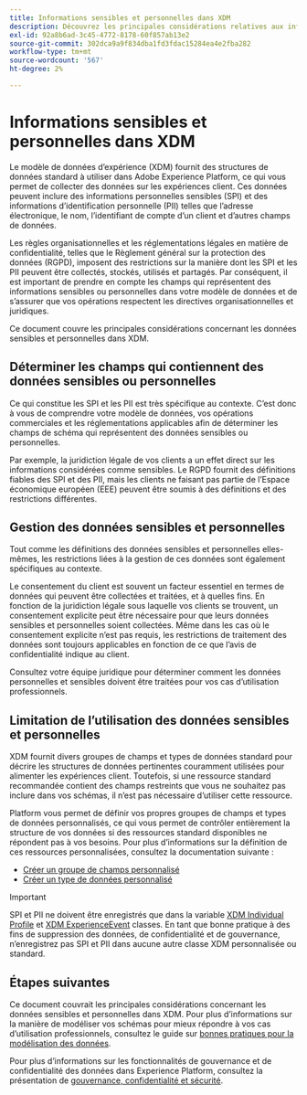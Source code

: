```yaml
---
title: Informations sensibles et personnelles dans XDM
description: Découvrez les principales considérations relatives aux informations personnelles sensibles (SPI) et aux informations d’identification personnelle (PII) dans le modèle de données d’expérience (XDM).
exl-id: 92a8b6ad-3c45-4772-8178-60f857ab13e2
source-git-commit: 302dca9a9f834dba1fd3fdac15284ea4e2fba282
workflow-type: tm+mt
source-wordcount: '567'
ht-degree: 2%

---
```


# Informations sensibles et personnelles dans XDM

Le modèle de données d’expérience (XDM) fournit des structures de données standard à utiliser dans Adobe Experience Platform, ce qui vous permet de collecter des données sur les expériences client. Ces données peuvent inclure des informations personnelles sensibles (SPI) et des informations d’identification personnelle (PII) telles que l’adresse électronique, le nom, l’identifiant de compte d’un client et d’autres champs de données.

Les règles organisationnelles et les réglementations légales en matière de confidentialité, telles que le Règlement général sur la protection des données (RGPD), imposent des restrictions sur la manière dont les SPI et les PII peuvent être collectés, stockés, utilisés et partagés. Par conséquent, il est important de prendre en compte les champs qui représentent des informations sensibles ou personnelles dans votre modèle de données et de s’assurer que vos opérations respectent les directives organisationnelles et juridiques.

Ce document couvre les principales considérations concernant les données sensibles et personnelles dans XDM.

## Déterminer les champs qui contiennent des données sensibles ou personnelles

Ce qui constitue les SPI et les PII est très spécifique au contexte. C’est donc à vous de comprendre votre modèle de données, vos opérations commerciales et les réglementations applicables afin de déterminer les champs de schéma qui représentent des données sensibles ou personnelles.

Par exemple, la juridiction légale de vos clients a un effet direct sur les informations considérées comme sensibles. Le RGPD fournit des définitions fiables des SPI et des PII, mais les clients ne faisant pas partie de l’Espace économique européen (EEE) peuvent être soumis à des définitions et des restrictions différentes.

## Gestion des données sensibles et personnelles

Tout comme les définitions des données sensibles et personnelles elles-mêmes, les restrictions liées à la gestion de ces données sont également spécifiques au contexte.

Le consentement du client est souvent un facteur essentiel en termes de données qui peuvent être collectées et traitées, et à quelles fins. En fonction de la juridiction légale sous laquelle vos clients se trouvent, un consentement explicite peut être nécessaire pour que leurs données sensibles et personnelles soient collectées. Même dans les cas où le consentement explicite n’est pas requis, les restrictions de traitement des données sont toujours applicables en fonction de ce que l’avis de confidentialité indique au client.

Consultez votre équipe juridique pour déterminer comment les données personnelles et sensibles doivent être traitées pour vos cas d’utilisation professionnels.

## Limitation de l’utilisation des données sensibles et personnelles

XDM fournit divers groupes de champs et types de données standard pour décrire les structures de données pertinentes couramment utilisées pour alimenter les expériences client. Toutefois, si une ressource standard recommandée contient des champs restreints que vous ne souhaitez pas inclure dans vos schémas, il n’est pas nécessaire d’utiliser cette ressource.

Platform vous permet de définir vos propres groupes de champs et types de données personnalisés, ce qui vous permet de contrôler entièrement la structure de vos données si des ressources standard disponibles ne répondent pas à vos besoins. Pour plus d’informations sur la définition de ces ressources personnalisées, consultez la documentation suivante :

* [Créer un groupe de champs personnalisé](../ui/resources/field-groups.md#create)
* [Créer un type de données personnalisé](../ui/resources/data-types.md#create)

<!-- (To include once features are available)
* Marking fields as sensitive
* Remove fields from standard field groups pre-ingestion
* Deprecate fields post-ingestion
-->

>[!IMPORTANT]
>
>SPI et PII ne doivent être enregistrés que dans la variable [XDM Individual Profile](../classes/individual-profile.md) et [XDM ExperienceEvent](../classes/experienceevent.md) classes. En tant que bonne pratique à des fins de suppression des données, de confidentialité et de gouvernance, n’enregistrez pas SPI et PII dans aucune autre classe XDM personnalisée ou standard.

## Étapes suivantes

Ce document couvrait les principales considérations concernant les données sensibles et personnelles dans XDM. Pour plus d’informations sur la manière de modéliser vos schémas pour mieux répondre à vos cas d’utilisation professionnels, consultez le guide sur [bonnes pratiques pour la modélisation des données](./best-practices.md).

Pour plus d’informations sur les fonctionnalités de gouvernance et de confidentialité des données dans Experience Platform, consultez la présentation de [gouvernance, confidentialité et sécurité](../../landing/governance-privacy-security/overview.md).
